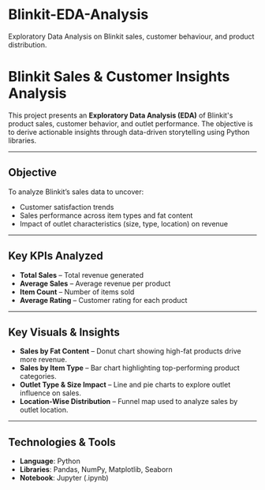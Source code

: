 # Blinkit-EDA-Analysis
Exploratory Data Analysis on Blinkit sales, customer behaviour, and product distribution.

#  Blinkit Sales & Customer Insights Analysis

This project presents an **Exploratory Data Analysis (EDA)** of Blinkit's product sales, customer behavior, and outlet performance. The objective is to derive actionable insights through data-driven storytelling using Python libraries.

---

##  Objective

To analyze Blinkit’s sales data to uncover:
- Customer satisfaction trends
- Sales performance across item types and fat content
- Impact of outlet characteristics (size, type, location) on revenue

---

##  Key KPIs Analyzed

- **Total Sales** – Total revenue generated
- **Average Sales** – Average revenue per product
- **Item Count** – Number of items sold
- **Average Rating** – Customer rating for each product

---

##  Key Visuals & Insights

- **Sales by Fat Content** – Donut chart showing high-fat products drive more revenue.
- **Sales by Item Type** – Bar chart highlighting top-performing product categories.
- **Outlet Type & Size Impact** – Line and pie charts to explore outlet influence on sales.
- **Location-Wise Distribution** – Funnel map used to analyze sales by outlet location.

---

##  Technologies & Tools

- **Language**: Python  
- **Libraries**: Pandas, NumPy, Matplotlib, Seaborn  
- **Notebook**: Jupyter (.ipynb)
